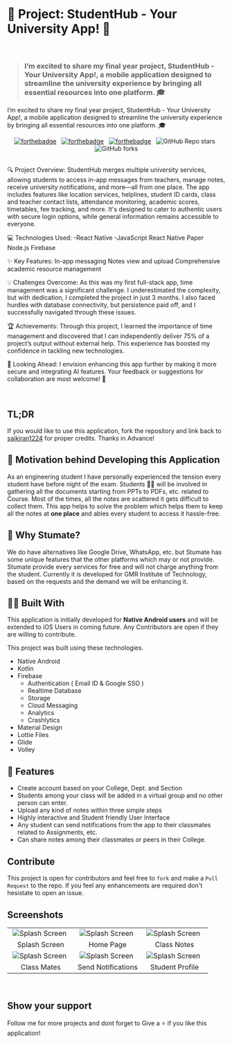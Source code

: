# 🚀 Project: StudentHub - Your University App! 📱
<br/>

>  <h3>I’m excited to share my final year project, StudentHub - Your University App!, a mobile application designed to streamline the
>   university experience by bringing all essential resources into one platform. 🎓</h3>
I’m excited to share my final year project, StudentHub - Your University App!, a mobile application designed to streamline the university experience by bringing all essential resources into one platform. 🎓
<br/>

<center>

[![forthebadge](https://forthebadge.com/images/badges/built-with-love.svg)](https://forthebadge.com) &nbsp;
[![forthebadge](https://forthebadge.com/images/badges/open-source.svg)](https://forthebadge.com) &nbsp;
[![forthebadge](https://forthebadge.com/images/badges/built-for-android.svg)](https://forthebadge.com) &nbsp;
![GitHub Repo stars](https://img.shields.io/github/stars/saikiran1224/Stumate?color=red&logo=github&style=for-the-badge) &nbsp;
![GitHub forks](https://img.shields.io/github/forks/saikiran1224/Stumate?color=red&logo=github&style=for-the-badge) 
<br/><br/>
</center>

🔍 Project Overview:
StudentHub merges multiple university services, allowing students to access in-app messages from teachers, manage notes, receive university notifications, and more—all from one place. The app includes features like location services, helplines, student ID cards, class and teacher contact lists, attendance monitoring, academic scores, timetables, fee tracking, and more. It's designed to cater to authentic users with secure login options, while general information remains accessible to everyone.

💻 Technologies Used:
-React Native
-JavaScript
React Native Paper
Node.js
Firebase

✨ Key Features:
In-app messaging
Notes view and upload
Comprehensive academic resource management

💡 Challenges Overcome:
As this was my first full-stack app, time management was a significant challenge. I underestimated the complexity, but with dedication, I completed the project in just 3 months. I also faced hurdles with database connectivity, but persistence paid off, and I successfully navigated through these issues.

🏆 Achievements:
Through this project, I learned the importance of time management and discovered that I can independently deliver 75% of a project’s output without external help. This experience has boosted my confidence in tackling new technologies.

🚀 Looking Ahead:
I envision enhancing this app further by making it more secure and integrating AI features. Your feedback or suggestions for collaboration are most welcome! 🤝


<br />

## TL;DR
If you would like to use this application, fork the repository and link back to [saikiran1224](https://github.com/saikiran1224) for proper credits. Thanks in Advance! 


## 🧠 Motivation behind Developing this Application

As an engineering student I have personally experienced the tension every student have before night of the exam. Students 👨‍💻 will be involved in gathering all the documents starting from PPTs to PDFs, etc. related to Course. Most of the times, all the notes are scattered it gets difficult to collect them. This app helps to solve the problem which helps them to keep all the notes at **one place** and ables every student to access it hassle-free.


## 🧐 Why Stumate?

We do have alternatives like Google Drive, WhatsApp, etc. but Stumate has some unique features that the other platforms which may or not provide. Stumate provide every services for free and will not charge anything from the student. Currently it is developed for GMR Institute of Technology, based on the requests and the demand we will be enhancing it. 


## 👷🏼 Built With 

This application is initially developed for **Native Android users** and will be extended to iOS Users in coming future. Any Contributors are open if they are willing to contribute. <br/>

This project was built using these technologies.

- Native Android
- Kotlin
- Firebase
   - Authentication ( Email ID & Google SSO )
   - Realtime Database
   - Storage
   - Cloud Messaging
   - Analytics
   - Crashlytics
- Material Design 
- Lottie Files
- Glide
- Volley


## 🤩 Features

- Create account based on your College, Dept. and Section
- Students among your class will be added in a virtual group and no other person can enter.
- Upload any kind of notes within three simple steps
- Highly interactive and Student friendly User Interface 
- Any student can send notifications from the app to their classmates related to Assignments, etc.
- Can share notes among their classmates or peers in their College.


## Contribute

This project is open for contributors and feel free to `fork` and make a `Pull Request` to the repo. If you feel any enhancements are required don't hesistate to open an issue.


## Screenshots 

<table>
 
 <tr>
   <td width="33.3%">&nbsp;<img src="./readme_assets/1.jpg" alt="Splash Screen"></td>
   <td width="33.33%">&nbsp;<img src="./readme_assets/2.jpg" alt="Splash Screen"></td>
   <td width="33.33%">&nbsp;<img src="./readme_assets/3.jpg" alt="Splash Screen"></td>
 </tr>
 <tr>
   <td align="center">Splash Screen</td>
   <td align="center">Home Page</td>
   <td align="center">Class Notes</td>
 </tr>
 
 <tr>
   <td width="33.3%">&nbsp;<img src="./readme_assets/4.jpg" alt="Splash Screen"></td>
   <td width="33.33%">&nbsp;<img src="./readme_assets/5.jpg" alt="Splash Screen"></td>
   <td width="33.33%">&nbsp;<img src="./readme_assets/6.jpg" alt="Splash Screen"></td>
 </tr>
 <tr>
   <td align="center">Class Mates</td>
   <td align="center">Send Notifications</td>
   <td align="center">Student Profile</td>
 </tr>
  
</table>

<br/>

## Show your support 

Follow me for more projects and dont forget to Give a ⭐ if you like this application!
